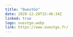 ```yaml
---
title: "OuestGo"
date: 2020-12-28T15:46:34Z
linked: true
logo: ouestgo.webp
link: https://www.ouestgo.fr/
---
```

